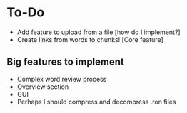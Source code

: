 # To-Do
- Add feature to upload from a file [how do I implement?]
- Create links from words to chunks! [Core feature]


## Big features to implement
- Complex word review process
- Overview section
- GUI
- Perhaps I should compress and decompress .ron files
